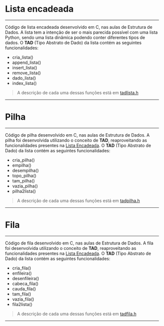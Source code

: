 # **Lista encadeada**
____________________________________________________
Código de lista encadeada desenvolvido em C, nas aulas de Estrutura de Dados. A lista tem a intenção de ser o mais parecida possível com uma lista Python, sendo uma lista dinâmica podendo conter diferentes tipos de dados. O **TAD** (Tipo Abstrato de Dado) da lista contém as seguintes funcionalidades:

- cria_lista()
- append_lista()
- insert_lista()
- remove_lista()
- dado_lista()
- index_lista()
  
> A descrição de cada uma dessas funções está em [tadlista.h](tadlista.h)
----------------------------------------------------

# **Pilha**
____________________________________________________
Código de pilha desenvolvido em C, nas aulas de Estrutura de Dados. A pilha foi desenvolvida utilizando o conceito de **TAD**, reaproveitando as funcionalidades presentes na [Lista Encadeada](tadlista.h). O **TAD** (Tipo Abstrato de Dado) da lista contém as seguintes funcionalidades:

- cria_pilha()
- empilha()
- desempilha()
- topo_pilha()
- tam_pilha()
- vazia_pilha()
- pilha2lista()

  
> A descrição de cada uma dessas funções está em [tadpilha.h](tadpilha.h)
----------------------------------------------------

# **Fila**
____________________________________________________
Código de fila desenvolvido em C, nas aulas de Estrutura de Dados. A fila foi desenvolvida utilizando o conceito de **TAD**, reaproveitando as funcionalidades presentes na [Lista Encadeada](tadlista.h). O **TAD** (Tipo Abstrato de Dado) da lista contém as seguintes funcionalidades:

- cria_fila()
- enfileira()
- desenfileira()
- cabeca_fila()
- cauda_fila()
- tam_fila()
- vazia_fila()
- fila2lista()

  
> A descrição de cada uma dessas funções está em [tadfila.h](tadfila.h)
----------------------------------------------------